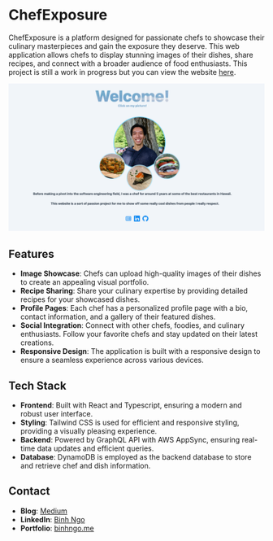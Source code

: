 # ChefExposure

ChefExposure is a platform designed for passionate chefs to showcase their culinary masterpieces and gain the exposure they deserve. This web application allows chefs to display stunning images of their dishes, share recipes, and connect with a broader audience of food enthusiasts. This project is still a work in progress but you can view the website [here](https://d207pofyxzgui1.cloudfront.net/). 

![Landing Page](/frontend//src/assets/readmeImg.png)

## Features

- **Image Showcase**: Chefs can upload high-quality images of their dishes to create an appealing visual portfolio.
- **Recipe Sharing**: Share your culinary expertise by providing detailed recipes for your showcased dishes.
- **Profile Pages**: Each chef has a personalized profile page with a bio, contact information, and a gallery of their featured dishes.
- **Social Integration**: Connect with other chefs, foodies, and culinary enthusiasts. Follow your favorite chefs and stay updated on their latest creations.
- **Responsive Design**: The application is built with a responsive design to ensure a seamless experience across various devices.

## Tech Stack

- **Frontend**: Built with React and Typescript, ensuring a modern and robust user interface.
- **Styling**: Tailwind CSS is used for efficient and responsive styling, providing a visually pleasing experience.
- **Backend**: Powered by GraphQL API with AWS AppSync, ensuring real-time data updates and efficient queries.
- **Database**: DynamoDB is employed as the backend database to store and retrieve chef and dish information.


## Contact

- **Blog**: [Medium](https://medium.com/@binhnngo)
- **LinkedIn**: [Binh Ngo](https://www.linkedin.com/in/binh-nguyen-ngo/)
- **Portfolio**: [binhngo.me](https://www.binhngo.me/)